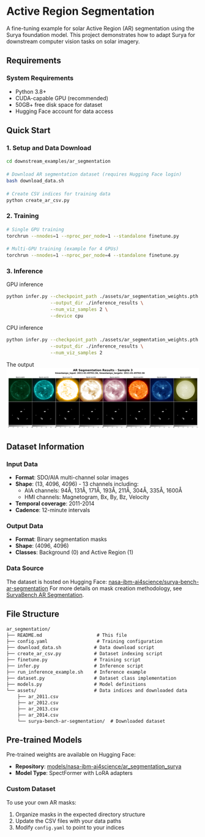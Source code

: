 # Active Region Segmentation

A fine-tuning example for solar Active Region (AR) segmentation using the Surya foundation model. This project demonstrates how to adapt Surya for downstream computer vision tasks on solar imagery.


## Requirements

### System Requirements
- Python 3.8+
- CUDA-capable GPU (recommended)
- 50GB+ free disk space for dataset
- Hugging Face account for data access


## Quick Start

### 1. Setup and Data Download
```bash
cd downstream_examples/ar_segmentation

# Download AR segmentation dataset (requires Hugging Face login)
bash download_data.sh

# Create CSV indices for training data
python create_ar_csv.py
```

### 2. Training
```bash
# Single GPU training
torchrun --nnodes=1 --nproc_per_node=1 --standalone finetune.py

# Multi-GPU training (example for 4 GPUs)
torchrun --nnodes=1 --nproc_per_node=4 --standalone finetune.py
```

### 3. Inference

GPU inference
```bash
python infer.py --checkpoint_path ./assets/ar_segmentation_weights.pth \
                --output_dir ./inference_results \
                --num_viz_samples 2 \
                --device cpu
```

CPU inference
```bash
python infer.py --checkpoint_path ./assets/ar_segmentation_weights.pth \
                --output_dir ./inference_results \
                --num_viz_samples 2
```


The output ![Sample output of Surya for 2014-01-07](../../assets/ar_seg_results.png)
## Dataset Information

### Input Data
- **Format**: SDO/AIA multi-channel solar images
- **Shape**: (13, 4096, 4096) - 13 channels including:
  - AIA channels: 94Å, 131Å, 171Å, 193Å, 211Å, 304Å, 335Å, 1600Å
  - HMI channels: Magnetogram, Bx, By, Bz, Velocity
- **Temporal coverage**: 2011-2014
- **Cadence**: 12-minute intervals

### Output Data
- **Format**: Binary segmentation masks
- **Shape**: (4096, 4096)
- **Classes**: Background (0) and Active Region (1)

### Data Source
The dataset is hosted on Hugging Face: [nasa-ibm-ai4science/surya-bench-ar-segmentation](https://huggingface.co/datasets/nasa-ibm-ai4science/surya-bench-ar-segmentation)
For more details on mask creation methodology, see [SuryaBench AR Segmentation](https://github.com/NASA-IMPACT/SuryaBench/tree/main/ar_segmentation).

## File Structure

```
ar_segmentation/
├── README.md                    # This file
├── config.yaml                  # Training configuration
├── download_data.sh            # Data download script
├── create_ar_csv.py            # Dataset indexing script
├── finetune.py                 # Training script
├── infer.py                    # Inference script
├── run_inference_example.sh    # Inference example
├── dataset.py                  # Dataset class implementation
├── models.py                   # Model definitions
└── assets/                     # Data indices and downloaded data
    ├── ar_2011.csv
    ├── ar_2012.csv
    ├── ar_2013.csv
    ├── ar_2014.csv
    └── surya-bench-ar-segmentation/  # Downloaded dataset
```

## Pre-trained Models

Pre-trained weights are available on Hugging Face:
- **Repository**: [models/nasa-ibm-ai4science/ar_segmentation_surya](https://huggingface.co/nasa-ibm-ai4science/ar_segmentation_surya)
- **Model Type**: SpectFormer with LoRA adapters

### Custom Dataset
To use your own AR masks:

1. Organize masks in the expected directory structure
2. Update the CSV files with your data paths
3. Modify `config.yaml` to point to your indices
